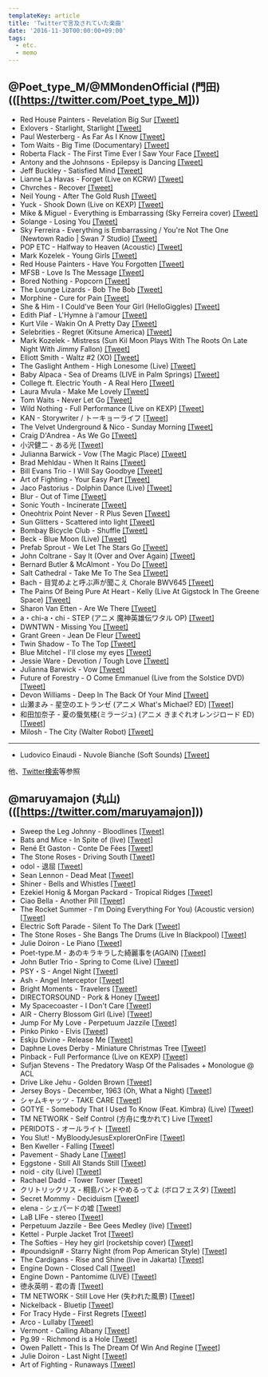 ```yaml
---
templateKey: article
title: 'Twitterで言及されていた楽曲'
date: '2016-11-30T00:00:00+09:00'
tags:
  - etc.
  - memo
---
```

## @Poet_type_M/@MMondenOfficial (門田)(([https://twitter.com/Poet_type_M]))

  * Red House Painters - Revelation Big Sur [\[Tweet\]](https://twitter.com/Poet_type_M/status/179252867658551296)
  * Exlovers - Starlight, Starlight [\[Tweet\]](https://twitter.com/Poet_type_M/status/189682823282688002)
  * Paul Westerberg - As Far As I Know [\[Tweet\]](https://twitter.com/Poet_type_M/status/199535821349601281)
  * Tom Waits - Big Time (Documentary) [\[Tweet\]](https://twitter.com/Poet_type_M/status/209373293478809601)
  * Roberta Flack - The First Time Ever I Saw Your Face [\[Tweet\]](https://twitter.com/Poet_type_M/status/295980428937003009)
  * Antony and the Johnsons - Epilepsy is Dancing [\[Tweet\]](https://twitter.com/Poet_type_M/status/297387753455366145)
  * Jeff Buckley - Satisfied Mind [\[Tweet\]](https://twitter.com/Poet_type_M/status/298497659482800128)
  * Lianne La Havas - Forget (Live on KCRW) [\[Tweet\]](https://twitter.com/Poet_type_M/status/302992814776676352)
  * Chvrches - Recover [\[Tweet\]](https://twitter.com/Poet_type_M/status/319461621644800000)
  * Neil Young - After The Gold Rush [\[Tweet\]](https://twitter.com/Poet_type_M/status/320105539591880704)
  * Yuck - Shook Down (Live on KEXP) [\[Tweet\]](https://twitter.com/Poet_type_M/status/320536638746947585)
  * Mike & Miguel - Everything is Embarrassing (Sky Ferreira cover) [\[Tweet\]](https://twitter.com/Poet_type_M/status/320934951400923136)
  * Solange - Losing You [\[Tweet\]](https://twitter.com/Poet_type_M/status/320942686834155520)
  * Sky Ferreira - Everything is Embarrassing / You're Not The One (Newtown Radio | Swan 7 Studio) [\[Tweet\]](https://twitter.com/Poet_type_M/status/320943008751173633)
  * POP ETC - Halfway to Heaven (Acoustic) [\[Tweet\]](https://twitter.com/Poet_type_M/status/321708628782489601)
  * Mark Kozelek - Young Girls [\[Tweet\]](https://twitter.com/Poet_type_M/status/323530545806049280)
  * Red House Painters - Have You Forgotten [\[Tweet\]](https://twitter.com/Poet_type_M/status/323534952106979330)
  * MFSB - Love Is The Message [\[Tweet\]](https://twitter.com/Poet_type_M/status/326105656069345281)
  * Bored Nothing - Popcorn [\[Tweet\]](https://twitter.com/Poet_type_M/status/326276704035303424)
  * The Lounge Lizards - Bob The Bob [\[Tweet\]](https://twitter.com/Poet_type_M/status/336739525021802498)
  * Morphine - Cure for Pain [\[Tweet\]](https://twitter.com/Poet_type_M/status/336786546332143616)
  * She & Him - I Could've Been Your Girl (HelloGiggles) [\[Tweet\]](https://twitter.com/Poet_type_M/status/336879429882089473)
  * Edith Piaf - L'Hymne à l'amour [\[Tweet\]](https://twitter.com/Poet_type_M/status/342722687560478721)
  * Kurt Vile - Wakin On A Pretty Day [\[Tweet\]](https://twitter.com/Poet_type_M/status/342744337945333761)
  * Selebrities - Regret (Kitsune America) [\[Tweet\]](https://twitter.com/Poet_type_M/status/343025813698015232)
  * Mark Kozelek - Mistress (Sun Kil Moon Plays With The Roots On Late Night With Jimmy Fallon) [\[Tweet\]](https://twitter.com/Poet_type_M/status/344871549720993794)
  * Elliott Smith - Waltz #2 (XO) [\[Tweet\]](https://twitter.com/Poet_type_M/status/345284485794914305)
  * The Gaslight Anthem - High Lonesome (Live) [\[Tweet\]](https://twitter.com/Poet_type_M/status/352828301481488385)
  * Baby Alpaca - Sea of Dreams (LIVE in Palm Springs) [\[Tweet\]](https://twitter.com/Poet_type_M/status/352829492277936130)
  * College ft. Electric Youth - A Real Hero [\[Tweet\]](https://twitter.com/Poet_type_M/status/353303573855076355)
  * Laura Mvula - Make Me Lovely [\[Tweet\]](https://twitter.com/Poet_type_M/status/357876859557527552)
  * Tom Waits - Never Let Go [\[Tweet\]](https://twitter.com/Poet_type_M/status/374205385017532416)
  * Wild Nothing - Full Performance (Live on KEXP) [\[Tweet\]](https://twitter.com/Poet_type_M/status/378578856556257280)
  * KAN - Storywriter / トーキョーライフ [\[Tweet\]](https://twitter.com/Poet_type_M/status/387593595479265280)
  * The Velvet Underground & Nico - Sunday Morning [\[Tweet\]](https://twitter.com/Poet_type_M/status/394845887056191488)
  * Craig D'Andrea - As We Go [\[Tweet\]](https://twitter.com/Poet_type_M/status/398865869754757120)
  * 小沢健二 - ある光 [\[Tweet\]](https://twitter.com/Poet_type_M/status/415897581252653057)
  * Julianna Barwick - Vow (The Magic Place) [\[Tweet\]](https://twitter.com/Poet_type_M/status/432530200123822081)
  * Brad Mehldau - When It Rains [\[Tweet\]](https://twitter.com/Poet_type_M/status/431927158504554497)
  * Bill Evans Trio - I Will Say Goodbye [\[Tweet\]](https://twitter.com/Poet_type_M/status/431927158504554497)
  * Art of Fighting - Your Easy Part [\[Tweet\]](https://twitter.com/Poet_type_M/status/439400605426003968)
  * Jaco Pastorius - Dolphin Dance (Live) [\[Tweet\]](https://twitter.com/Poet_type_M/status/431923108497223680)
  * Blur - Out of Time [\[Tweet\]](https://twitter.com/Poet_type_M/status/432112268403171329)
  * Sonic Youth - Incinerate [\[Tweet\]](https://twitter.com/Poet_type_M/status/434631794030174209)
  * Oneohtrix Point Never - R Plus Seven [\[Tweet\]](https://twitter.com/Poet_type_M/status/436094044490330112)
  * Sun Glitters - Scattered into light [\[Tweet\]](https://twitter.com/Poet_type_M/status/436094044490330112)
  * Bombay Bicycle Club - Shuffle [\[Tweet\]](https://twitter.com/Poet_type_M/status/437462435453087744)
  * Beck - Blue Moon (Live) [\[Tweet\]](https://twitter.com/Poet_type_M/status/440009718610661376)
  * Prefab Sprout - We Let The Stars Go [\[Tweet\]](https://twitter.com/Poet_type_M/status/440029800950816768)
  * John Coltrane - Say It (Over and Over Again) [\[Tweet\]](https://twitter.com/Poet_type_M/status/440482673174147072)
  * Bernard Butler & McAlmont - You Do [\[Tweet\]](https://twitter.com/Poet_type_M/status/440528954831540224)
  * Salt Cathedral - Take Me To The Sea [\[Tweet\]](https://twitter.com/Poet_type_M/status/440869881756389376)
  * Bach - 目覚めよと呼ぶ声が聞こえ Chorale BWV645 [\[Tweet\]](https://twitter.com/Poet_type_M/status/441679355593248768)
  * The Pains Of Being Pure At Heart - Kelly (Live At Gigstock In The Greene Space) [\[Tweet\]](https://twitter.com/Poet_type_M/status/463745637914124288)
  * Sharon Van Etten - Are We There [\[Tweet\]](https://twitter.com/Poet_type_M/status/465867838746398720)
  * a・chi-a・chi - STEP (アニメ 魔神英雄伝ワタル OP) [\[Tweet\]](https://twitter.com/Poet_type_M/status/465905484940054528)
  * DWNTWN - Missing You [\[Tweet\]](https://twitter.com/Poet_type_M/status/470149960848003072)
  * Grant Green - Jean De Fleur [\[Tweet\]](https://twitter.com/Poet_type_M/status/474245813053292545)
  * Twin Shadow - To The Top [\[Tweet\]](https://twitter.com/Poet_type_M/status/474431200501563392)
  * Blue Mitchel - I'll close my eyes [\[Tweet\]](https://twitter.com/Poet_type_M/status/478445839489056768)
  * Jessie Ware - Devotion / Tough Love [\[Tweet\]](https://twitter.com/Poet_type_M/status/478613227069116417)
  * Julianna Barwick - Vow [\[Tweet\]](https://twitter.com/Poet_type_M/status/478618218387353600)
  * Future of Forestry - O Come Emmanuel (Live from the Solstice DVD) [\[Tweet\]](https://twitter.com/Poet_type_M/status/486930473352822785)
  * Devon Williams - Deep In The Back Of Your Mind [\[Tweet\]](https://twitter.com/Poet_type_M/status/491449719512514560)
  * 山瀬まみ - 星空のエトランゼ (アニメ What's Michael? ED) [\[Tweet\]](https://twitter.com/Poet_type_M/status/497397397257863171)
  * 和田加奈子 - 夏の蜃気楼(ミラージュ) (アニメ きまぐれオレンジロード ED) [\[Tweet\]](https://twitter.com/Poet_type_M/status/497418690791358464)
  * Milosh - The City (Walter Robot) [\[Tweet\]](https://twitter.com/Poet_type_M/status/505767416110927873)

---

  * Ludovico Einaudi - Nuvole Bianche (Soft Sounds) [\[Tweet\]](https://twitter.com/Poet_type_M/status/1621247474013978624)


他、[Twitter検索](https://twitter.com/search?q=from%3APoet_type_M%20youtube&src=typd)等参照

## @maruyamajon (丸山) (([https://twitter.com/maruyamajon]))

  * Sweep the Leg Johnny - Bloodlines [\[Tweet\]](https://twitter.com/maruyamajon/status/746366401770754049)
  * Bats and Mice - In Spite of (live) [\[Tweet\]](https://twitter.com/maruyamajon/status/746363708209659904)
  * René Et Gaston - Conte De Fées [\[Tweet\]](https://twitter.com/maruyamajon/status/710127274616430593)
  * The Stone Roses - Driving South [\[Tweet\]](https://twitter.com/maruyamajon/status/710126036290174977)
  * odol - 退屈 [\[Tweet\]](https://twitter.com/maruyamajon/status/710117808223354880)
  * Sean Lennon - Dead Meat [\[Tweet\]](https://twitter.com/maruyamajon/status/703285485133639681)
  * Shiner - Bells and Whistles [\[Tweet\]](https://twitter.com/maruyamajon/status/670294728814956544)
  * Ezekiel Honig & Morgan Packard - Tropical Ridges [\[Tweet\]](https://twitter.com/maruyamajon/status/670293337182568448)
  * Ciao Bella - Another Pill [\[Tweet\]](https://twitter.com/maruyamajon/status/667733433796300800)
  * The Rocket Summer - I'm Doing Everything For You) (Acoustic version) [\[Tweet\]](https://twitter.com/maruyamajon/status/667731550847393792)
  * Electric Soft Parade - Silent To The Dark [\[Tweet\]](https://twitter.com/maruyamajon/status/663749251927666688)
  * The Stone Roses - She Bangs The Drums (Live In Blackpool) [\[Tweet\]](https://twitter.com/maruyamajon/status/663355127147855876)
  * Julie Doiron - Le Piano [\[Tweet\]](https://twitter.com/maruyamajon/status/663045812042072064)
  * Poet-type.M - あのキラキラした綺麗事を(AGAIN) [\[Tweet\]](https://twitter.com/maruyamajon/status/652497159758069760)
  * John Butler Trio - Spring to Come (Live) [\[Tweet\]](https://twitter.com/maruyamajon/status/648511055434416128)
  * PSY・S - Angel Night [\[Tweet\]](https://twitter.com/maruyamajon/status/622772066077425665)
  * Ash - Angel Interceptor [\[Tweet\]](https://twitter.com/maruyamajon/status/622771051974385664)
  * Bright Moments - Travelers [\[Tweet\]](https://twitter.com/maruyamajon/status/586910832820232192)
  * DIRECTORSOUND - Pork & Honey [\[Tweet\]](https://twitter.com/maruyamajon/status/586909685128634370)
  * My Spacecoaster - I Don't Care [\[Tweet\]](https://twitter.com/maruyamajon/status/586908792618553344)
  * AIR - Cherry Blossom Girl (Live) [\[Tweet\]](https://twitter.com/maruyamajon/status/585839310277971968)
  * Jump For My Love - Perpetuum Jazzile [\[Tweet\]](https://twitter.com/maruyamajon/status/584767854127357952)
  * Pinko Pinko - Elvis [\[Tweet\]](https://twitter.com/maruyamajon/status/573868362813476865)
  * Eskju Divine - Release Me [\[Tweet\]](https://twitter.com/maruyamajon/status/573867553899999233)
  * Daphne Loves Derby - Miniature Christmas Tree [\[Tweet\]](https://twitter.com/maruyamajon/status/573865402473697282)
  * Pinback - Full Performance (Live on KEXP) [\[Tweet\]](https://twitter.com/maruyamajon/status/642718134877556736)
  * Sufjan Stevens - The Predatory Wasp Of the Palisades + Monologue @ ACL [](https://twitter.com/maruyamajon/status/568081046454947840)
  * Drive Like Jehu - Golden Brown [\[Tweet\]](https://twitter.com/maruyamajon/status/563760028897665025)
  * Jersey Boys - December, 1963 (Oh, What a Night) [\[Tweet\]](https://twitter.com/maruyamajon/status/565512623769546752)
  * シャムキャッツ - TAKE CARE [\[Tweet\]](https://twitter.com/maruyamajon/status/563753307714224130)
  * GOTYE - Somebody That I Used To Know (Feat. Kimbra) (Live) [\[Tweet\]](https://twitter.com/maruyamajon/status/547365947506315264)
  * TM NETWORK - Self Control (方舟に曳かれて) Live [\[Tweet\]](https://twitter.com/maruyamajon/status/545998491361611776)
  * PERIDOTS - オールライト [\[Tweet\]](https://twitter.com/maruyamajon/status/540893147522285568)
  * You Slut! - MyBloodyJesusExplorerOnFire [\[Tweet\]](https://twitter.com/maruyamajon/status/539775433781153792)
  * Ben Kweller - Falling [\[Tweet\]](https://twitter.com/maruyamajon/status/531072799129886720)
  * Pavement - Shady Lane [\[Tweet\]](https://twitter.com/maruyamajon/status/530929960723030016)
  * Eggstone - Still All Stands Still [\[Tweet\]](https://twitter.com/maruyamajon/status/530384128655388672)
  * noid - city (Live) [\[Tweet\]](https://twitter.com/maruyamajon/status/529633110212628480)
  * Rachael Dadd - Tower Tower [\[Tweet\]](https://twitter.com/maruyamajon/status/524919630687531010)
  * クリトリックリス - 桐島バンドやめるってよ (ボロフェスタ) [\[Tweet\]](https://twitter.com/maruyamajon/status/524918767134851072)
  * Secret Mommy - Deciduism [\[Tweet\]](https://twitter.com/maruyamajon/status/524193648745787393)
  * elena - シェパードの嘘 [\[Tweet\]](https://twitter.com/maruyamajon/status/524190484692885505)
  * LaB LIFe - stereo [\[Tweet\]](https://twitter.com/maruyamajon/status/523825517858799616)
  * Perpetuum Jazzile - Bee Gees Medley (live) [\[Tweet\]](https://twitter.com/maruyamajon/status/523121760065953793)
  * Kettel - Purple Jacket Trot [\[Tweet\]](https://twitter.com/maruyamajon/status/520938348953620481)
  * The Softies - Hey hey girl (rocketship cover) [\[Tweet\]](https://twitter.com/maruyamajon/status/519891783002497025)
  * \#poundsign\# - Starry Night (from Pop American Style) [\[Tweet\]](https://twitter.com/maruyamajon/status/519887110652719104)
  * The Cardigans - Rise and Shine (live in Jakarta) [\[Tweet\]](https://twitter.com/maruyamajon/status/519125982028906496)
  * Engine Down - Closed Call [\[Tweet\]](https://twitter.com/maruyamajon/status/518779805441855488)
  * Engine Down - Pantomime (LIVE) [\[Tweet\]](https://twitter.com/maruyamajon/status/518778978455126016)
  * 徳永英明 - 君の青 [\[Tweet\]](https://twitter.com/maruyamajon/status/518076593617387522)
  * TM NETWORK - Still Love Her (失われた風景) [\[Tweet\]](https://twitter.com/maruyamajon/status/518067444930207745)
  * Nickelback - Bluetip [\[Tweet\]](https://twitter.com/maruyamajon/status/517688731210223616)
  * For Tracy Hyde - First Regrets [\[Tweet\]](https://twitter.com/maruyamajon/status/517350504846721024)
  * Arco - Lullaby [\[Tweet\]](https://twitter.com/maruyamajon/status/517327983896317954)
  * Vermont - Calling Albany [\[Tweet\]](https://twitter.com/maruyamajon/status/516237224669487107)
  * Pg.99 - Richmond is a Hole [\[Tweet\]](https://twitter.com/maruyamajon/status/515869352982089728)
  * Owen Pallett - This Is The Dream Of Win And Regine [\[Tweet\]](https://twitter.com/maruyamajon/status/515487079262732288)
  * Julie Doiron - Last Night [\[Tweet\]](https://twitter.com/maruyamajon/status/515107859411914752)
  * Art of Fighting - Runaways [\[Tweet\]](https://twitter.com/maruyamajon/status/439470517771177985)
